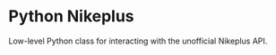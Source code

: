 Python Nikeplus
===============

Low-level Python class for interacting with the unofficial Nikeplus API.

